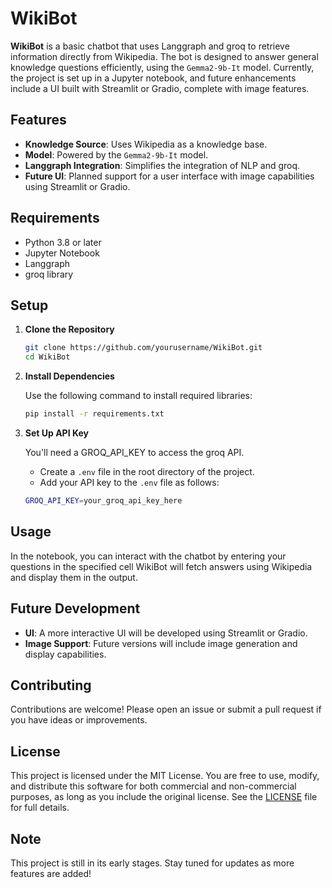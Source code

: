 # WikiBot

**WikiBot** is a basic chatbot that uses Langgraph and groq to retrieve information directly from Wikipedia. The bot is designed to answer general knowledge questions efficiently, using the `Gemma2-9b-It` model. Currently, the project is set up in a Jupyter notebook, and future enhancements include a UI built with Streamlit or Gradio, complete with image features.

## Features

- **Knowledge Source**: Uses Wikipedia as a knowledge base.
- **Model**: Powered by the `Gemma2-9b-It` model.
- **Langgraph Integration**: Simplifies the integration of NLP and groq.
- **Future UI**: Planned support for a user interface with image capabilities using Streamlit or Gradio.

## Requirements

- Python 3.8 or later
- Jupyter Notebook
- Langgraph
- groq library

## Setup

1. **Clone the Repository**

   ```bash
   git clone https://github.com/yourusername/WikiBot.git
   cd WikiBot

2. **Install Dependencies**

    Use the following command to install required libraries:
    
    ```bash
    pip install -r requirements.txt

3. **Set Up API Key**
    
    You'll need a GROQ_API_KEY to access the groq API.
    - Create a ```.env``` file in the root directory of the project.
    - Add your API key to the ```.env``` file as follows:
    ```bash
    GROQ_API_KEY=your_groq_api_key_here

## Usage
    
In the notebook, you can interact with the chatbot by entering your questions in the specified cell
WikiBot will fetch answers using Wikipedia and display them in the output.


## Future Development

- **UI**: A more interactive UI will be developed using Streamlit or Gradio.
- **Image Support**: Future versions will include image generation and display capabilities.


## Contributing

Contributions are welcome! Please open an issue or submit a pull request if you have ideas or improvements.

## License

This project is licensed under the MIT License. You are free to use, modify, and distribute this software for both commercial and non-commercial purposes, as long as you include the original license. See the [LICENSE](LICENSE) file for full details.

## Note
This project is still in its early stages. Stay tuned for updates as more features are added!
